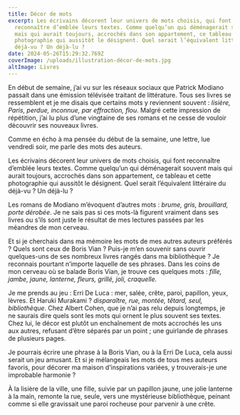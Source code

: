 ```yaml
---
title: Décor de mots
excerpt: Les écrivains décorent leur univers de mots choisis, qui font
  reconnaître d’emblée leurs textes. Comme quelqu’un qui déménagerait souvent
  mais qui aurait toujours, accrochés dans son appartement, ce tableau et cette
  photographie qui aussitôt le désignent. Quel serait l’équivalent littéraire du
  déjà-vu ? Un déjà-lu ?
date: 2024-05-26T15:29:32.769Z
coverImage: /uploads/illustration-décor-de-mots.jpg
altImage: Livres
---
```

<!--StartFragment-->

En début de semaine, j’ai vu sur les réseaux sociaux que Patrick Modiano passait dans une émission télévisée traitant de littérature. Tous ses livres se ressemblent et je me disais que certains mots y reviennent souvent : *lisière, Paris, perdue, inconnue, par effraction, flou*. Malgré cette impression de répétition, j’ai lu plus d’une vingtaine de ses romans et ne cesse de vouloir découvrir ses nouveaux livres.

Comme en écho à ma pensée du début de la semaine, une lettre, lue vendredi soir, me parle des mots des auteurs.

Les écrivains décorent leur univers de mots choisis, qui font reconnaître d’emblée leurs textes. Comme quelqu’un qui déménagerait souvent mais qui aurait toujours, accrochés dans son appartement, ce tableau et cette photographie qui aussitôt le désignent. Quel serait l’équivalent littéraire du déjà-vu ? Un déjà-lu ?

Les romans de Modiano m’évoquent d’autres mots : *brume, gris, brouillard, porte dérobée*. Je ne sais pas si ces mots-là figurent vraiment dans ses livres ou s’ils sont juste le résultat de mes lectures passées par les méandres de mon cerveau.

Et si je cherchais dans ma mémoire les mots de mes autres auteurs préférés ? Quels sont ceux de Boris Vian ? Puis-je m’en souvenir sans ouvrir quelques-uns de ses nombreux livres rangés dans ma bibliothèque ? Je reconnais pourtant n’importe laquelle de ses phrases. Dans les coins de mon cerveau où se balade Boris Vian, je trouve ces quelques mots : *fille, jambe, jaune, lanterne, fleurs, grillé, joli, craquelle.*

Je me prends au jeu : Erri De Luca : mer, salée, crête, paroi, papillon, yeux, lèvres. Et Haruki Murakami ? *disparaître, rue, montée, têtard, seul, bibliothèque*. Chez Albert Cohen, que je n’ai pas relu depuis longtemps, je ne saurais dire quels sont les mots qui ornent le plus souvent ses textes. Chez lui, le décor est plutôt un enchaînement de mots accrochés les uns aux autres, refusant d’être séparés par un point ; une guirlande de phrases de plusieurs pages.

Je pourrais écrire une phrase à la Boris Vian, ou à la Erri De Luca, cela aussi serait un jeu amusant. Et si je mélangeais les mots de tous mes auteurs favoris, pour décorer ma maison d’inspirations variées, y trouverais-je une improbable harmonie ?

 À la lisière de la ville, une fille, suivie par un papillon jaune, une jolie lanterne à la main, remonte la rue, seule, vers une mystérieuse bibliothèque, peinant comme si elle gravissait une paroi rocheuse pour parvenir à une crête.

<!--EndFragment-->